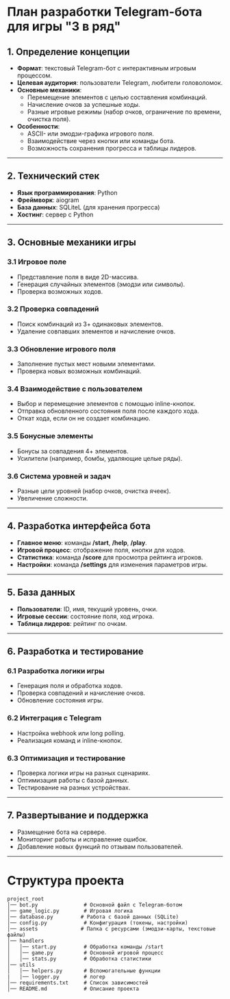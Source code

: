 # **План разработки Telegram-бота для игры "3 в ряд"**  

## **1. Определение концепции**  
- **Формат**: текстовый Telegram-бот с интерактивным игровым процессом.  
- **Целевая аудитория**: пользователи Telegram, любители головоломок.  
- **Основные механики**:
  - Перемещение элементов с целью составления комбинаций.
  - Начисление очков за успешные ходы.
  - Разные игровые режимы (набор очков, ограничение по времени, очистка поля).  
- **Особенности**:
  - ASCII- или эмодзи-графика игрового поля.
  - Взаимодействие через кнопки или команды бота.
  - Возможность сохранения прогресса и таблицы лидеров.  

---

## **2. Технический стек**  
- **Язык программирования**: Python  
- **Фреймворк**: aiogram
- **База данных**: SQLiteL (для хранения прогресса)  
- **Хостинг**: сервер с Python  

---

## **3. Основные механики игры**  

### **3.1 Игровое поле**  
- Представление поля в виде 2D-массива.  
- Генерация случайных элементов (эмодзи или символы).  
- Проверка возможных ходов.  

### **3.2 Проверка совпадений**  
- Поиск комбинаций из 3+ одинаковых элементов.  
- Удаление совпавших элементов и начисление очков.  

### **3.3 Обновление игрового поля**  
- Заполнение пустых мест новыми элементами.  
- Проверка новых возможных комбинаций.  

### **3.4 Взаимодействие с пользователем**  
- Выбор и перемещение элементов с помощью inline-кнопок.
- Отправка обновленного состояния поля после каждого хода.  
- Откат хода, если он не создает комбинацию.  

### **3.5 Бонусные элементы**  
- Бонусы за совпадения 4+ элементов.  
- Усилители (например, бомбы, удаляющие целые ряды).  

### **3.6 Система уровней и задач**  
- Разные цели уровней (набор очков, очистка ячеек).  
- Увеличение сложности.  

---

## **4. Разработка интерфейса бота**  
- **Главное меню**: команды **/start**, **/help**, **/play**.  
- **Игровой процесс**: отображение поля, кнопки для ходов.  
- **Статистика**: команда **/score** для просмотра рейтинга игроков.  
- **Настройки**: команда **/settings** для изменения параметров игры.  

---

## **5. База данных**  
- **Пользователи**: ID, имя, текущий уровень, очки.  
- **Игровые сессии**: состояние поля, ход игрока.  
- **Таблица лидеров**: рейтинг по очкам.  

---

## **6. Разработка и тестирование**  
### **6.1 Разработка логики игры**  
- Генерация поля и обработка ходов.  
- Проверка совпадений и начисление очков.  
- Обновление состояния игры.  

### **6.2 Интеграция с Telegram**  
- Настройка webhook или long polling.  
- Реализация команд и inline-кнопок.  

### **6.3 Оптимизация и тестирование**  
- Проверка логики игры на разных сценариях.  
- Оптимизация работы с базой данных.  
- Тестирование на разных устройствах.  

---

## **7. Развертывание и поддержка**  
- Размещение бота на сервере.  
- Мониторинг работы и исправление ошибок.  
- Добавление новых функций по отзывам пользователей.  

---

# **Структура проекта**
```plaintext
project_root
│── bot.py               # Основной файл с Telegram-ботом
│── game_logic.py        # Игровая логика
│── database.py         # Работа с базой данных (SQLite)
│── config.py            # Конфигурация (токены, настройки)
│── assets              # Папка с ресурсами (эмодзи-карты, текстовые файлы)
│── handlers
│   │── start.py         # Обработка команды /start
│   │── game.py          # Основной игровой процесс
│   │── stats.py         # Обработка статистики
│── utils
│   │── helpers.py       # Вспомогательные функции
|   |── logger.py        # логер
│── requirements.txt     # Список зависимостей
│── README.md            # Описание проекта
```


